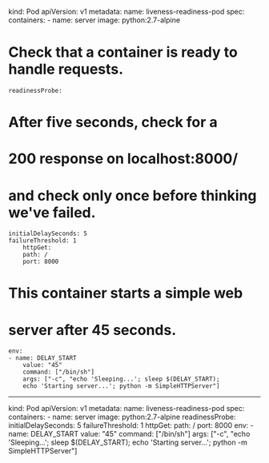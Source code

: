  

kind: Pod
apiVersion: v1
metadata:
    name: liveness-readiness-pod
spec:
    containers:
    - name: server
    image: python:2.7-alpine
# Check that a container is ready to handle requests.
    readinessProbe:
# After five seconds, check for a
# 200 response on localhost:8000/
# and check only once before thinking we've failed.
    initialDelaySeconds: 5
    failureThreshold: 1
        httpGet:
        path: /
        port: 8000
# This container starts a simple web
# server after 45 seconds.
    env:
    - name: DELAY_START
        value: "45"
        command: ["/bin/sh"]
        args: ["-c", "echo 'Sleeping...'; sleep $(DELAY_START);
        echo 'Starting server...'; python -m SimpleHTTPServer"]



---

kind: Pod
apiVersion: v1
metadata:
    name: liveness-readiness-pod
spec:
    containers:
    - name: server
      image: python:2.7-alpine
      readinessProbe:
        initialDelaySeconds: 5
        failureThreshold: 1
        httpGet:
          path: /
          port: 8000
      env:
      - name: DELAY_START
        value: "45"
      command: ["/bin/sh"]
      args: ["-c", "echo 'Sleeping...'; sleep $(DELAY_START); echo 'Starting server...'; python -m SimpleHTTPServer"]